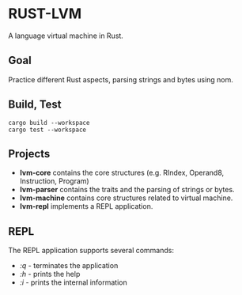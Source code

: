 # RUST-LVM
A language virtual machine in Rust.

## Goal
Practice different Rust aspects, parsing strings and bytes using nom.

## Build, Test

```
cargo build --workspace
cargo test --workspace
```

## Projects

- **lvm-core** contains the core structures (e.g. RIndex, Operand8, Instruction, Program)
- **lvm-parser** contains the traits and the parsing of strings or bytes.
- **lvm-machine** contains core structures related to virtual machine.
- **lvm-repl** implements a REPL application.

## REPL
The REPL application supports several commands:
- *:q* - terminates the application
- *:h* - prints the help
- *:i* - prints the internal information